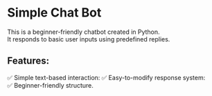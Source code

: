 # Simple Chat Bot

This is a beginner-friendly chatbot created in Python.  
It responds to basic user inputs using predefined replies.  

## Features:  
✅ Simple text-based interaction:
✅ Easy-to-modify response system:  
✅ Beginner-friendly structure.  
